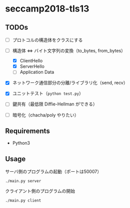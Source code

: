 # seccamp2018-tls13

## TODOs

- [ ] プロトコルの構造体をクラスにする
- [ ] 構造体 <=> バイト文字列の変換（to_bytes, from_bytes）
    - [x] ClientHello
    - [x] ServerHello
    - [ ] Application Data
- [x] ネットワーク通信部分の分離/ライブラリ化（send, recv）
- [x] ユニットテスト（`python test.py`）
- [ ] 鍵共有（最低限 Diffie-Hellman ができる）
- [ ] 暗号化（chacha/poly やりたい）


## Requirements

- Python3


## Usage

サーバ側のプログラムの起動（ポートは50007）

```
./main.py server
```

クライアント側のプログラムの開始

```
./main.py client
```
